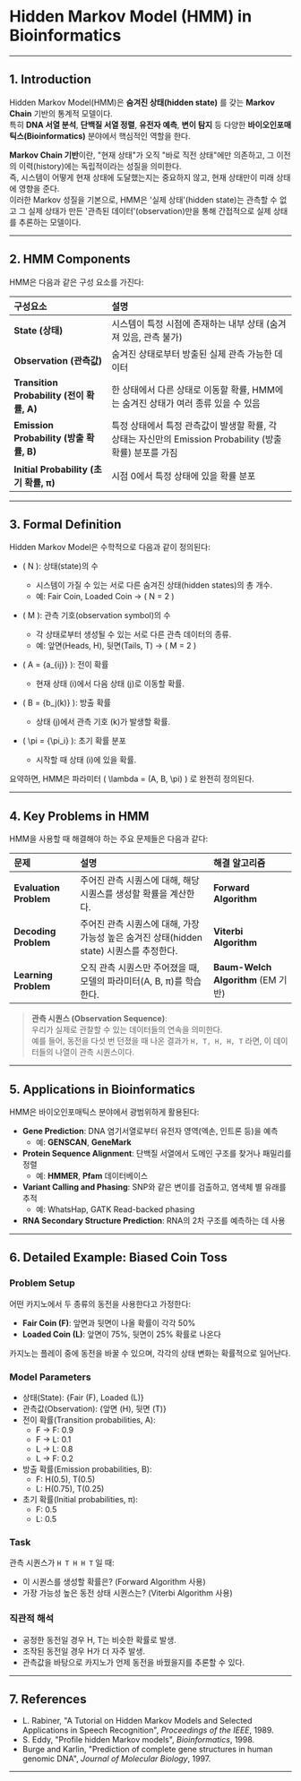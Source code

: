 # Hidden Markov Model (HMM) in Bioinformatics

---

## 1. Introduction

Hidden Markov Model(HMM)은 **숨겨진 상태(hidden state)** 를 갖는 **Markov Chain** 기반의 통계적 모델이다.  
특히 **DNA 서열 분석**, **단백질 서열 정렬**, **유전자 예측**, **변이 탐지** 등 다양한 **바이오인포매틱스(Bioinformatics)** 분야에서 핵심적인 역할을 한다.

**Markov Chain 기반**이란, "현재 상태"가 오직 "바로 직전 상태"에만 의존하고, 그 이전의 이력(history)에는 독립적이라는 성질을 의미한다.  
즉, 시스템이 어떻게 현재 상태에 도달했는지는 중요하지 않고, 현재 상태만이 미래 상태에 영향을 준다.  
이러한 Markov 성질을 기본으로, HMM은 '실제 상태'(hidden state)는 관측할 수 없고 그 실제 상태가 만든 '관측된 데이터'(observation)만을 통해 간접적으로 실제 상태를 추론하는 모델이다.

---

## 2. HMM Components

HMM은 다음과 같은 구성 요소를 가진다:

| 구성요소 | 설명 |
|:---------|:-----|
| **State (상태)** | 시스템이 특정 시점에 존재하는 내부 상태 (숨겨져 있음, 관측 불가) |
| **Observation (관측값)** | 숨겨진 상태로부터 방출된 실제 관측 가능한 데이터 |
| **Transition Probability (전이 확률, A)** | 한 상태에서 다른 상태로 이동할 확률, HMM에는 숨겨진 상태가 여러 종류 있을 수 있음 |
| **Emission Probability (방출 확률, B)** | 특정 상태에서 특정 관측값이 발생할 확률, 각 상태는 자신만의 Emission Probability (방출 확률) 분포를 가짐 |
| **Initial Probability (초기 확률, π)** | 시점 0에서 특정 상태에 있을 확률 분포 |

---

## 3. Formal Definition

Hidden Markov Model은 수학적으로 다음과 같이 정의된다:

- \( N \): 상태(state)의 수
  - 시스템이 가질 수 있는 서로 다른 숨겨진 상태(hidden states)의 총 개수.
  - 예: Fair Coin, Loaded Coin → \( N = 2 \)

- \( M \): 관측 기호(observation symbol)의 수
  - 각 상태로부터 생성될 수 있는 서로 다른 관측 데이터의 종류.
  - 예: 앞면(Heads, H), 뒷면(Tails, T) → \( M = 2 \)

- \( A = \{a_{ij}\} \): 전이 확률
  - 현재 상태 \(i\)에서 다음 상태 \(j\)로 이동할 확률.

- \( B = \{b_j(k)\} \): 방출 확률
  - 상태 \(j\)에서 관측 기호 \(k\)가 발생할 확률.

- \( \pi = \{\pi_i\} \): 초기 확률 분포
  - 시작할 때 상태 \(i\)에 있을 확률.

요약하면, HMM은 파라미터 \( \lambda = (A, B, \pi) \) 로 완전히 정의된다.

---

## 4. Key Problems in HMM

HMM을 사용할 때 해결해야 하는 주요 문제들은 다음과 같다:

| 문제 | 설명 | 해결 알고리즘 |
|:-----|:----|:--------------|
| **Evaluation Problem** | 주어진 관측 시퀀스에 대해, 해당 시퀀스를 생성할 확률을 계산한다. | **Forward Algorithm** |
| **Decoding Problem** | 주어진 관측 시퀀스에 대해, 가장 가능성 높은 숨겨진 상태(hidden state) 시퀀스를 추정한다. | **Viterbi Algorithm** |
| **Learning Problem** | 오직 관측 시퀀스만 주어졌을 때, 모델의 파라미터(A, B, π)를 학습한다. | **Baum-Welch Algorithm** (EM 기반) |

> **관측 시퀀스 (Observation Sequence)**:  
> 우리가 실제로 관찰할 수 있는 데이터들의 연속을 의미한다.  
> 예를 들어, 동전을 다섯 번 던졌을 때 나온 결과가 `H, T, H, H, T` 라면, 이 데이터들의 나열이 관측 시퀀스이다.

---

## 5. Applications in Bioinformatics

HMM은 바이오인포매틱스 분야에서 광범위하게 활용된다:

- **Gene Prediction**: DNA 염기서열로부터 유전자 영역(엑손, 인트론 등)을 예측
  - 예: **GENSCAN**, **GeneMark**
- **Protein Sequence Alignment**: 단백질 서열에서 도메인 구조를 찾거나 패밀리를 정렬
  - 예: **HMMER**, **Pfam** 데이터베이스
- **Variant Calling and Phasing**: SNP와 같은 변이를 검출하고, 염색체 별 유래를 추적
  - 예: WhatsHap, GATK Read-backed phasing
- **RNA Secondary Structure Prediction**: RNA의 2차 구조를 예측하는 데 사용

---

## 6. Detailed Example: Biased Coin Toss

### Problem Setup
어떤 카지노에서 두 종류의 동전을 사용한다고 가정한다:

- **Fair Coin (F)**: 앞면과 뒷면이 나올 확률이 각각 50%
- **Loaded Coin (L)**: 앞면이 75%, 뒷면이 25% 확률로 나온다

카지노는 플레이 중에 동전을 바꿀 수 있으며, 각각의 상태 변화는 확률적으로 일어난다.

### Model Parameters

- 상태(State): {Fair (F), Loaded (L)}
- 관측값(Observation): {앞면 (H), 뒷면 (T)}
- 전이 확률(Transition probabilities, A):
  - F → F: 0.9
  - F → L: 0.1
  - L → L: 0.8
  - L → F: 0.2
- 방출 확률(Emission probabilities, B):
  - F: H(0.5), T(0.5)
  - L: H(0.75), T(0.25)
- 초기 확률(Initial probabilities, π):
  - F: 0.5
  - L: 0.5

### Task

관측 시퀀스가 `H T H H T` 일 때:

- 이 시퀀스를 생성할 확률은? (Forward Algorithm 사용)
- 가장 가능성 높은 동전 상태 시퀀스는? (Viterbi Algorithm 사용)

### 직관적 해석
- 공정한 동전일 경우 H, T는 비슷한 확률로 발생.
- 조작된 동전일 경우 H가 더 자주 발생.
- 관측값을 바탕으로 카지노가 언제 동전을 바꿨을지를 추론할 수 있다.

---

## 7. References

- L. Rabiner, "A Tutorial on Hidden Markov Models and Selected Applications in Speech Recognition", *Proceedings of the IEEE*, 1989.
- S. Eddy, "Profile hidden Markov models", *Bioinformatics*, 1998.
- Burge and Karlin, "Prediction of complete gene structures in human genomic DNA", *Journal of Molecular Biology*, 1997.

---
